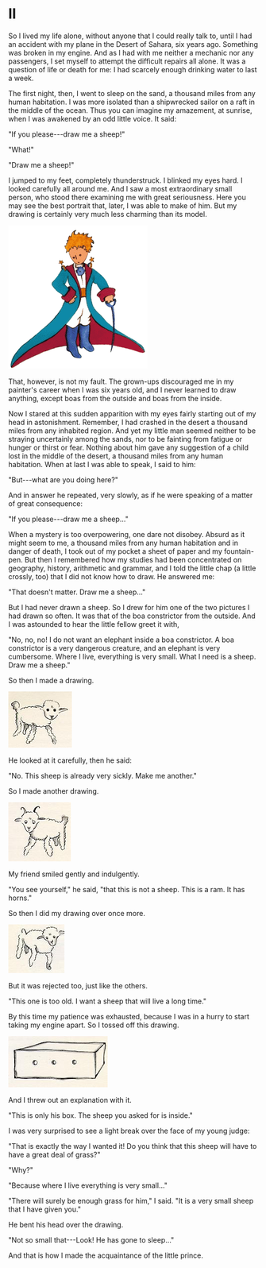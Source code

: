 # II

So I lived my life alone, without anyone that I could really talk to,
until I had an accident with my plane in the Desert of Sahara, six years
ago. Something was broken in my engine. And as I had with me neither a
mechanic nor any passengers, I set myself to attempt the difficult
repairs all alone. It was a question of life or death for me: I had
scarcely enough drinking water to last a week.

The first night, then, I went to sleep on the sand, a thousand miles
from any human habitation. I was more isolated than a shipwrecked sailor
on a raft in the middle of the ocean. Thus you can imagine my amazement,
at sunrise, when I was awakened by an odd little voice. It said:

"If you please---draw me a sheep!"

"What!"

"Draw me a sheep!"

I jumped to my feet, completely thunderstruck. I blinked my eyes hard. I
looked carefully all around me. And I saw a most extraordinary small
person, who stood there examining me with great seriousness. Here you
may see the best portrait that, later, I was able to make of him. But my
drawing is certainly very much less charming than its model.

<img src="prince.gif" style="background-color:white"/>

That, however, is not my fault. The grown-ups discouraged me in my
painter's career when I was six years old, and I never learned to draw
anything, except boas from the outside and boas from the inside.

Now I stared at this sudden apparition with my eyes fairly starting out
of my head in astonishment. Remember, I had crashed in the desert a
thousand miles from any inhabited region. And yet my little man seemed
neither to be straying uncertainly among the sands, nor to be fainting
from fatigue or hunger or thirst or fear. Nothing about him gave any
suggestion of a child lost in the middle of the desert, a thousand miles
from any human habitation. When at last I was able to speak, I said to
him:

"But---what are you doing here?"

And in answer he repeated, very slowly, as if he were speaking of a
matter of great consequence:

"If you please---draw me a sheep..."

When a mystery is too overpowering, one dare not disobey. Absurd as it
might seem to me, a thousand miles from any human habitation and in
danger of death, I took out of my pocket a sheet of paper and my
fountain-pen. But then I remembered how my studies had been concentrated
on geography, history, arithmetic and grammar, and I told the little
chap (a little crossly, too) that I did not know how to draw. He
answered me:

"That doesn't matter. Draw me a sheep..."

But I had never drawn a sheep. So I drew for him one of the two pictures
I had drawn so often. It was that of the boa constrictor from the
outside. And I was astounded to hear the little fellow greet it with,

"No, no, no! I do not want an elephant inside a boa constrictor. A boa
constrictor is a very dangerous creature, and an elephant is very
cumbersome. Where I live, everything is very small. What I need is a
sheep. Draw me a sheep."

So then I made a drawing.

![sickly sheep](sheep1.jpg)


He looked at it carefully, then he said:

"No. This sheep is already very sickly. Make me another."

So I made another drawing.

![ram](sheep2.jpg)

My friend smiled gently and indulgently.

"You see yourself," he said, "that this is not a sheep. This is a
ram. It has horns."

So then I did my drawing over once more.

![old sheep](sheep3.jpg)

But it was rejected too, just like the others.

"This one is too old. I want a sheep that will live a long time."

By this time my patience was exhausted, because I was in a hurry to
start taking my engine apart. So I tossed off this drawing.

![box](box.jpg)

And I threw out an explanation with it.

"This is only his box. The sheep you asked for is inside."

I was very surprised to see a light break over the face of my young
judge:

"That is exactly the way I wanted it! Do you think that this sheep will
have to have a great deal of grass?"

"Why?"

"Because where I live everything is very small..."

"There will surely be enough grass for him," I said. "It is a very
small sheep that I have given you."

He bent his head over the drawing.

"Not so small that---Look! He has gone to sleep..."

And that is how I made the acquaintance of the little prince.
